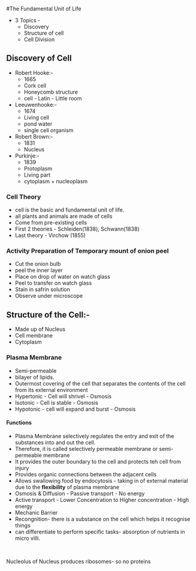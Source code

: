 #The Fundamental Unit of Life
* 3 Topics - 
  * Discovery
  * Structure of cell
  * Cell Division

## Discovery of Cell
* Robert Hooke:-
  * 1665
  * Cork cell
  * Honeycomb structure
  * cell - Latin - Little room
* Leeuwenhooke:-
  * 1674
  * Living cell
  * pond water
  * single cell organism
* Robert Brown:-
  * 1831
  * Nucleus
* Purkinje:-
  * 1839
  * Protoplasm
  * Living part
  * cytoplasm + nucleoplasm
### Cell Theory
* cell is the basic and fundamental unit of life.
* all plants and animals are made of cells
* Come from pre-existing cells
* First 2 theories - Schleiden(1838), Schwann(1838)
* Last theory - Virchow (1855) 
### Activity Preparation of Temporary mount of onion peel
* Cut the onion bulb
* peel the inner layer
* Place on drop of water on watch glass
* Peel to transfer on watch glass
* Stain in safrin solution
* Observe under microscope

## Structure of the Cell:-
* Made up of Nucleus
* Cell membrane
* Cytoplasm

### Plasma Membrane
* Semi-permeable
* bilayer of lipids.
* Outermost covering of the cell that separates the contents of the cell from its external environment
* Hypertonic - Cell will shrivel - Osmosis
* Isotonic - Cell is stable - Osmosis
* Hypotonic - cell will expand and burst - Osmosis
#### Functions
* Plasma Membrane selectively regulates the entry and exit of the substances into and out the cell.
* Therefore, it is called selectively permeable membrane or semi-permeable membrane
* It provides the outer boundary to the cell and protects teh cell from injury
* Provides organic connections between the adjacent cells
* Allows swallowing food by endocytosis - taking in of external material due to the **flexibility** of plasma membrane
* Osmosis & Diffusion - Passive transport - No energy
* Active transport - Lower Concentration to Higher concentration - High energy
* Mechanic Barrier
* Recongnition- there is a substance on the cell which helps it recognise things
* can differentiate to perform specific tasks- absorption of nutrients in micro villi.

<br>

Nucleolus of Nucleus produces ribosomes- so no proteins
